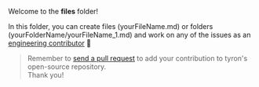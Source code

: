 Welcome to the **files** folder!

In this folder, you can create files (yourFileName.md) or folders (yourFolderName/yourFileName_1.md) and work on any of the issues as an [engineering contributor](/community/contributors/engineering.md) :high_brightness:

> Remember to [send a pull request](/CONTRIBUTING.md#pull-requests) to add your contribution to tyron's open-source repository.  
Thank you!
